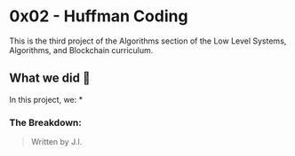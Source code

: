 # 0x02 - Huffman Coding

This is the third project of the Algorithms section of the Low Level Systems, Algorithms, and Blockchain curriculum.

## What we did 🤔

In this project, we:
* 


### The Breakdown:

> Written by J.I.
